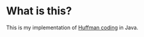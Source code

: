 # What is this?
This is my implementation of [Huffman coding](https://en.wikipedia.org/wiki/Huffman_coding) in Java.
